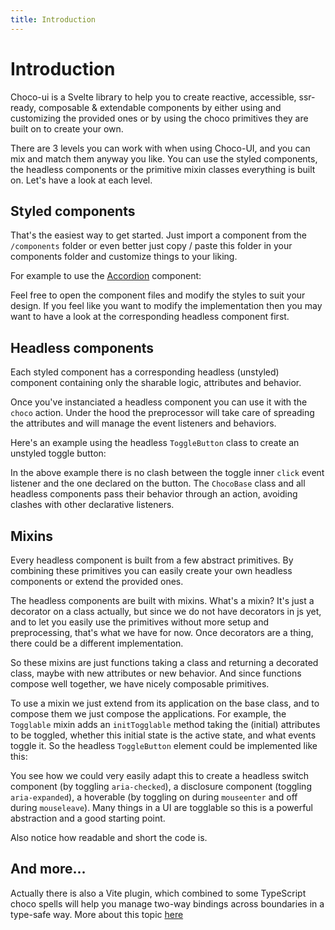 ```yaml
---
title: Introduction
---
```


<script lang="ts">
	import Highlighter from "$components/Highlighter.svelte";
</script>

# Introduction

Choco-ui is a Svelte library to help you to create reactive, accessible, ssr-ready, composable & extendable components by either using and customizing the provided ones or by using the choco primitives they are built on to create your own.

There are 3 levels you can work with when using Choco-UI, and you can mix and match them anyway you like. You can use the styled components, the headless components or the primitive mixin classes everything is built on. Let's have a look at each level.

## Styled components

That's the easiest way to get started. Just import a component from the `/components` folder or even better just copy / paste this folder in your components folder and customize things to your liking.

For example to use the [Accordion](/components/accordion) component:

<Highlighter code="styled.svelte" />

Feel free to open the component files and modify the styles to suit your design. If you feel like you want to modify the implementation then you may want to have a look at the corresponding headless component first.

## Headless components

Each styled component has a corresponding headless (unstyled) component containing only the sharable logic, attributes and behavior.

Once you've instanciated a headless component you can use it with the `choco` action. Under the hood the preprocessor will take care of spreading the attributes and will manage the event listeners and behaviors.

Here's an example using the headless `ToggleButton` class to create an unstyled toggle button:

<Highlighter code="unstyled.svelte" />

In the above example there is no clash between the toggle inner `click` event listener and the one declared on the button. The `ChocoBase` class and all headless components pass their behavior through an action, avoiding clashes with other declarative listeners.

## Mixins

Every headless component is built from a few abstract primitives. By combining these primitives you can easily create your own headless components or extend the provided ones.

The headless components are built with mixins. What's a mixin? It's just a decorator on a class actually, but since we do not have decorators in js yet, and to let you easily use the primitives without more setup and preprocessing, that's what we have for now. Once decorators are a thing, there could be a different implementation.

So these mixins are just functions taking a class and returning a decorated class, maybe with new attributes or new behavior. And since functions compose well together, we have nicely composable primitives.

To use a mixin we just extend from its application on the base class, and to compose them we just compose the applications. For example, the `Togglable` mixin adds an `initTogglable` method taking the (initial) attributes to be toggled, whether this initial state is the active state, and what events toggle it. So the headless `ToggleButton` element could be implemented like this:

<Highlighter code="mixin.svelte.ts" lang="ts" />

You see how we could very easily adapt this to create a headless switch component (by toggling `aria-checked`), a disclosure component (toggling `aria-expanded`), a hoverable (by toggling on during `mouseenter` and off during `mouseleave`). Many things in a UI are togglable so this is a powerful abstraction and a good starting point.

Also notice how readable and short the code is.


## And more...

Actually there is also a Vite plugin, which combined to some TypeScript choco spells will help you manage two-way bindings across boundaries in a type-safe way. More about this topic [here](/guide/plugin)
